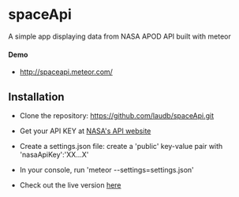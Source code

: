 # spaceApi
A simple app displaying data from NASA APOD API built with meteor

#### Demo
* http://spaceapi.meteor.com/

## Installation

* Clone the repository:
 https://github.com/laudb/spaceApi.git

* Get your API KEY at [NASA's API website](https://api.nasa.gov/index.html#apply-for-an-api-key)

* Create a settings.json file:
 create a 'public' key-value pair with 'nasaApiKey':'XX...X'

* In your console, run 'meteor --settings=settings.json'

* Check out the live version [here](https://lb-spaceapi.herokuapp.com) 
